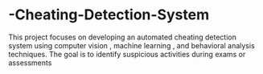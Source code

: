 # -Cheating-Detection-System
This project focuses on developing an automated cheating detection system using computer vision , machine learning , and behavioral analysis techniques. The goal is to identify suspicious activities during exams or assessments

